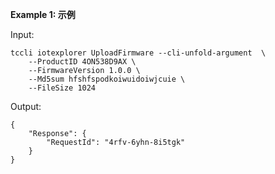 **Example 1: 示例**



Input: 

```
tccli iotexplorer UploadFirmware --cli-unfold-argument  \
    --ProductID 4ON538D9AX \
    --FirmwareVersion 1.0.0 \
    --Md5sum hfshfspodkoiwuidoiwjcuie \
    --FileSize 1024
```

Output: 
```
{
    "Response": {
        "RequestId": "4rfv-6yhn-8i5tgk"
    }
}
```

